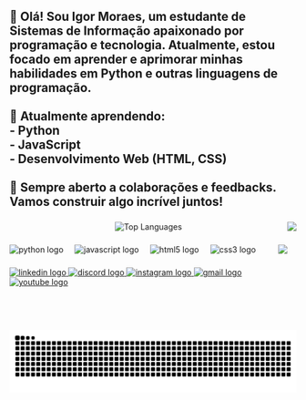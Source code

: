 <h2 align="left">👋 Olá! Sou Igor Moraes, um estudante de Sistemas de Informação apaixonado por programação e tecnologia. Atualmente, estou focado em aprender e aprimorar minhas habilidades em Python e outras linguagens de programação.<br><br>🌱 Atualmente aprendendo:<br>- Python<br>- JavaScript<br>- Desenvolvimento Web (HTML, CSS)<br><br>🤝 Sempre aberto a colaborações e feedbacks. Vamos construir algo incrível juntos!</h2>

###

<p align="center">
  <img src="https://github-readme-stats.vercel.app/api/top-langs/?username=igormoraestech&layout=compact" alt="Top Languages" />
  <img align="right" height="150" src="https://i.giphy.com/media/v1.Y2lkPTc5MGI3NjExdml3dXZzazc4aTcwaGg4ZjNwb2g4cHU1bmcyeXNmMzF1dzVkZ3p0bCZlcD12MV9pbnRlcm5hbF9naWZfYnlfaWQmY3Q9Zw/HscDLzkO8EOTmgkhQP/giphy.gif"  />
</p>

###

<img align="right" height="150" src="https://i.giphy.com/media/v1.Y2lkPTc5MGI3NjExdml3dXZzazc4aTcwaGg4ZjNwb2g4cHU1bmcyeXNmMzF1dzVkZ3p0bCZlcD12MV9pbnRlcm5hbF9naWZfYnlfaWQmY3Q9Zw/HscDLzkO8EOTmgkhQP/giphy.gif"  />

###

<div align="left">
  <img src="https://cdn.jsdelivr.net/gh/devicons/devicon/icons/python/python-original.svg" height="30" alt="python logo"  />
  <img width="12" />
  <img src="https://cdn.jsdelivr.net/gh/devicons/devicon/icons/javascript/javascript-original.svg" height="30" alt="javascript logo"  />
  <img width="12" />
  <img src="https://cdn.jsdelivr.net/gh/devicons/devicon/icons/html5/html5-original.svg" height="30" alt="html5 logo"  />
  <img width="12" />
  <img src="https://cdn.jsdelivr.net/gh/devicons/devicon/icons/css3/css3-original.svg" height="30" alt="css3 logo"  />
</div>

###

<div align="left">
  <a href="https://www.linkedin.com/in/igormoraestech/" target="_blank">
    <img src="https://img.shields.io/static/v1?message=LinkedIn&logo=linkedin&label=&color=0077B5&logoColor=white&labelColor=&style=for-the-badge" height="35" alt="linkedin logo"  />
  </a>
  <a href="@IgorMoraesTech" target="_blank">
    <img src="https://img.shields.io/static/v1?message=Discord&logo=discord&label=&color=7289DA&logoColor=white&labelColor=&style=for-the-badge" height="35" alt="discord logo"  />
  </a>
  <a href="https://instagram.com/igormoraestech" target="_blank">
    <img src="https://img.shields.io/static/v1?message=Instagram&logo=instagram&label=&color=E4405F&logoColor=white&labelColor=&style=for-the-badge" height="35" alt="instagram logo"  />
  </a>
  <a href="igormoraestech@gmail.com" target="_blank">
    <img src="https://img.shields.io/static/v1?message=Gmail&logo=gmail&label=&color=D14836&logoColor=white&labelColor=&style=for-the-badge" height="35" alt="gmail logo"  />
  </a>
  <a href="https://www.youtube.com/@IgorMoraesTech" target="_blank">
    <img src="https://img.shields.io/static/v1?message=Youtube&logo=youtube&label=&color=FF0000&logoColor=white&labelColor=&style=for-the-badge" height="35" alt="youtube logo"  />
  </a>
</div>

###

<img src="https://raw.githubusercontent.com/IgorMoraesTech/IgorMoraesTech/efb7864c0042b7e22a5d860eac3e876705464ba2/output/snake.svg" alt="Snake animation" />

###
